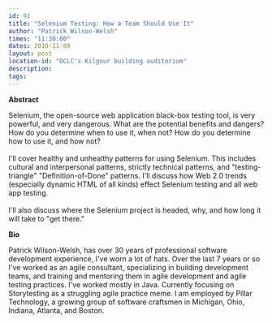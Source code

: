 ```yaml
---
id: 91
title: "Selenium Testing: How a Team Should Use It"
author: "Patrick Wilson-Welsh"
times: "11:30:00"
dates: 2010-11-09
layout: post
location-id: "OCLC's Kilgour building auditorium"  
description: 
tags: 
---
```

 **Abstract**  
  
Selenium, the open-source web application black-box testing tool, is very powerful, and very dangerous. What are the potential benefits and dangers? How do you determine when to use it, when not? How do you determine how to use it, and how not?  
&nbsp;  
I'll cover healthy and unhealthy patterns for using Selenium. This includes cultural and interpersonal patterns, strictly technical patterns, and "testing-triangle" "Definition-of-Done" patterns. I'll discuss how Web 2.0 trends (especially dynamic HTML of all kinds) effect Selenium testing and all web app testing.   
&nbsp;  
I'll also discuss where the Selenium project is headed, why, and how long it will take to "get there."  
  
**Bio**

Patrick Wilson-Welsh, has over 30 years of professional software development experience, I've worn a lot of hats. Over the last 7 years or so I've worked as an agile consultant, specializing in building development teams, and training and mentoring them in agile development and agile testing practices. I've worked mostly in Java. Currently focusing on Storytesting as a struggling agile practice meme. I am employed by Pillar Technology, a growing group of software craftsmen in Michigan, Ohio, Indiana, Atlanta, and Boston.  
&nbsp;


